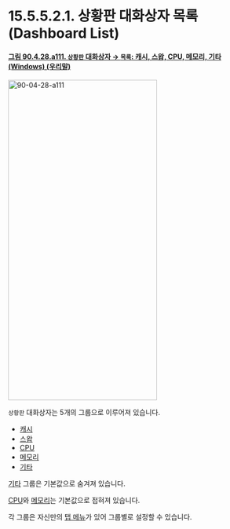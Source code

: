 # 15.5.5.2.1. 상황판 대화상자 목록(Dashboard List)

<a id="90-04-28-a111"></a>

#### [그림 90.4.28.a111. `상황판` 대화상자 → `목록`: 캐시, 스왑, CPU, 메모리, 기타 (Windows) (우리말)](./90-04-0028-dashboard.md#90-04-28-a111)
<img width="303" height="652" alt="90-04-28-a111" src="https://github.com/user-attachments/assets/16f847e6-cdc9-4098-9118-3788ea9792ff" />

`상황판` 대화상자는 5개의 그룹으로 이루어져 있습니다.

- [캐시](./15-05-05-02-01-01-cache.md)
- [스왑](./15-05-05-02-01-02-swap.md)
- [CPU](./15-05-05-02-01-03-cpu.md)
- [메모리](./15-05-05-02-01-04-memory.md)
- [기타](./15-05-05-02-01-05-misc.md)

[기타](./15-05-05-02-01-05-misc.md) 그룹은 기본값으로 숨겨져 있습니다.

[CPU](./15-05-05-02-01-03-cpu.md)와 [메모리](./15-05-05-02-01-04-memory.md)는 기본값으로 접혀져 있습니다.

각 그룹은 자신만의 [탭 메뉴](./19-glossaryx-tap_menu.md)가 있어 그룹별로 설정할 수 있습니다.
